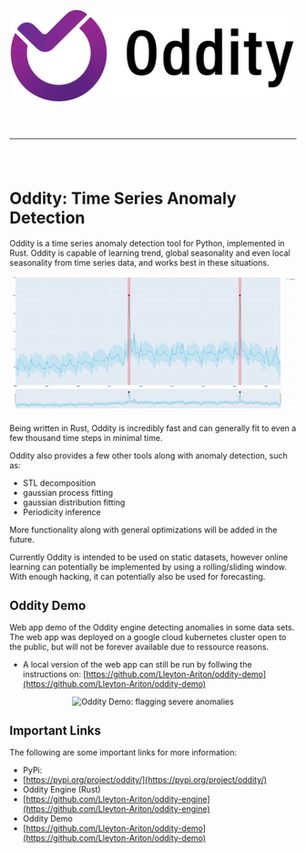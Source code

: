 <br></br>

<p align="center">
  <img src="./imgs/odditylogo.png" alt="Logo"/, width="500", height="160">
</p>

<br></br>

---

<br></br>

# Oddity: Time Series Anomaly Detection

Oddity is a time series anomaly detection tool for Python, implemented in Rust. Oddity is capable of learning trend, global seasonality and even local seasonality from time series data, and works best in these situations.

<p align="center">
  <img src="./imgs/oddity-demo-banner.gif" alt="Oddity Demo: flagging severe anomalies"/>
</p>

Being written in Rust, Oddity is incredibly fast and can generally fit to even a few thousand time steps in minimal time.

Oddity also provides a few other tools along with anomaly detection, such as: 

- STL decomposition
- gaussian process fitting
- gaussian distribution fitting
- Periodicity inference

More functionality along with general optimizations will be added in the future.

Currently Oddity is intended to be used on static datasets, however online learning can potentially be implemented by using a rolling/sliding window. With enough hacking, it can potentially also be used for forecasting.

## Oddity Demo

Web app demo of the Oddity engine detecting anomalies in some data sets. The web app was deployed on a google cloud kubernetes cluster open to the public, but will not be forever available due to ressource reasons. 

- A local version of the web app can still be run by follwing the instructions on: [https://github.com/Lleyton-Ariton/oddity-demo](https://github.com/Lleyton-Ariton/oddity-demo)

<p align="center">
  <img src="./imgs/oddity-demo.gif" alt="Oddity Demo: flagging severe anomalies"/>
</p>

## Important Links

The following are some important links for more information:

- PyPi:
 - [https://pypi.org/project/oddity/](https://pypi.org/project/oddity/)
- Oddity Engine (Rust)
 - [https://github.com/Lleyton-Ariton/oddity-engine](https://github.com/Lleyton-Ariton/oddity-engine)
- Oddity Demo
 - [https://github.com/Lleyton-Ariton/oddity-demo](https://github.com/Lleyton-Ariton/oddity-demo)
